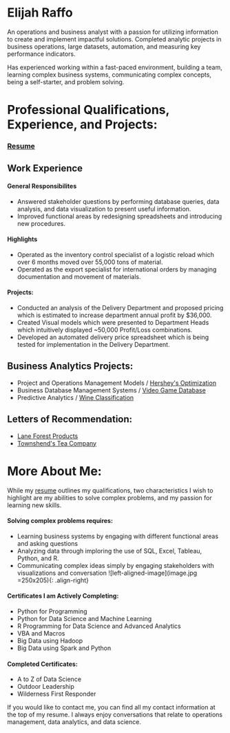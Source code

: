 # Elijah Raffo  
An operations and business analyst with a passion for utilizing information to create and implement impactful solutions. Completed analytic projects in business operations, large datasets, automation, and measuring key performance indicators. 

Has experienced working within a fast-paced environment, building a team, learning complex business systems, communicating complex concepts, being a self-starter, and problem solving. 

# Professional Qualifications, Experience, and Projects:
### [Resume](eliraffo.github.io/AlphaResume_ERaffo(2019).pdf)

## Work Experience
#### General Responsibilites
- Answered stakeholder questions by performing database queries, data analysis, and data visualization to present useful information.
- Improved functional areas by redesigning spreadsheets and introducing new procedures.

#### Highlights
- Operated as the inventory control specialist of a logistic reload which over 6 months moved over 55,000 tons of material.
- Operated as the export specialist for international orders by managing documentation and movement of materials.

#### Projects:
- Conducted an analysis of the Delivery Department and proposed pricing which is estimated to increase department annual profit by $36,000.
- Created Visual models which were presented to Department Heads which intuitively displayed ~50,000 Profit/Loss combinations.
- Developed an automated delivery price spreadsheet which is being tested for implementation in the Delivery Department.

## Business Analytics Projects:
- Project and Operations Management Models / [Hershey's Optimization](eliraffo.github.io/OBA466)
- Business Database Management Systems / [Video Game Database](eliraffo.github.io/OBA444)
- Predictive Analytics / [Wine Classification](eliraffo.github.io/OBA410)

## Letters of Recommendation:
- [Lane Forest Products](eliraffo.github.io/LOR_LaneForest.PDF)
- [Townshend's Tea Company](eliraffo.github.io/LOR_Townshends.PDF)

# More About Me:
While my [resume](eliraffo.github.io/AlphaResume_ERaffo(2019).pdf) outlines my qualifications, two characteristics I wish to highlight are my abilities to solve complex problems, and my passion for learning new skills. 

#### Solving complex problems requires:
- Learning business systems by engaging with different functional areas and asking questions
- Analyzing data through imploring the use of SQL, Excel, Tableau, Python, and R.
- Communicating complex ideas simply by engaging stakeholders with visualizations and conversation
![left-aligned-image](image.jpg =250x205){: .align-right}

#### Certificates I am Actively Completing:
- Python for Programming
- Python for Data Science and Machine Learning
- R Programming for Data Science and Advanced Analytics 
- VBA and Macros
- Big Data using Hadoop
- Big Data using Spark and Python

#### Completed Certificates:
- A to Z of Data Science
- Outdoor Leadership
- Wilderness First Responder

If you would like to contact me, you can find all my contact information at the top of my resume. I always enjoy conversations that relate to operations management, data analytics, and data science.
